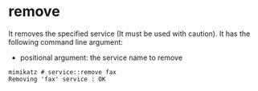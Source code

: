 # remove

It removes the specified service \(It must be used with caution\). It has the following command line argument:

* positional argument: the service name to remove

```text
mimikatz # service::remove fax
Removing 'fax' service : OK
```

